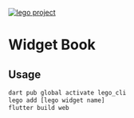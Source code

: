 [![lego project](https://img.shields.io/badge/powered%20by-lego-blue?logo=github)](https://github.com/melodysdreamj/lego)

# Widget Book
## Usage
```bash
dart pub global activate lego_cli 
lego add [lego widget name]
flutter build web
```